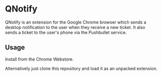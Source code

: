 # QNotify
QNotify is an extension for the Google Chrome browser which sends a desktop notification to the user when they receive a new ticket.
It also sends a ticket to the user's phone via the Pushbullet service.

## Usage
Install from the Chrome Webstore.

Alternatively just clone this repository and load it as an unpacked extension.
